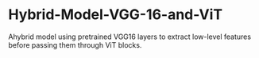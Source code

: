 # Hybrid-Model-VGG-16-and-ViT
Ahybrid model using pretrained VGG16 layers to extract low-level features before passing them through ViT blocks.
